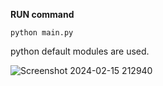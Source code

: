 **RUN command**

```
python main.py
```

python default modules are used.



![Screenshot 2024-02-15 212940](https://github.com/Naiml007/passgen/assets/90306726/aa60270c-0640-416d-b221-afcc34ecad94)
